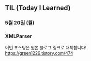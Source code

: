## TIL (Today I Learned)

### 5월 20일 (월)    
### XMLParser   
이번 포스팅은 원본 블로그 링크로 대체합니다!   
https://green1229.tistory.com/474       